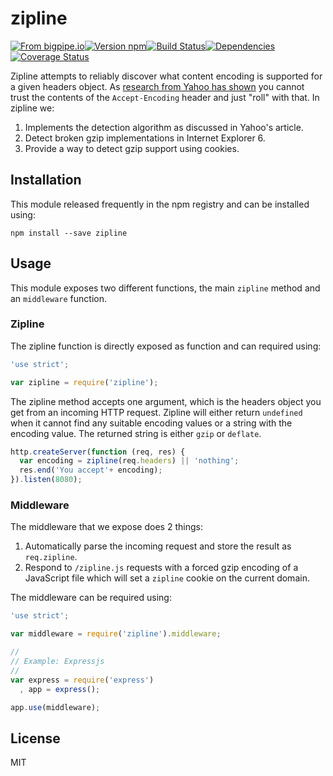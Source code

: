 # zipline

[![From bigpipe.io][from]](http://bigpipe.io)[![Version npm][version]](http://browsenpm.org/package/zipline)[![Build Status][build]](https://travis-ci.org/bigpipe/zipline)[![Dependencies][david]](https://david-dm.org/bigpipe/zipline)[![Coverage Status][cover]](https://coveralls.io/r/bigpipe/zipline?branch=master)

[from]: https://img.shields.io/badge/from-bigpipe.io-9d8dff.svg?style=flat-square
[version]: http://img.shields.io/npm/v/zipline.svg?style=flat-square
[build]: http://img.shields.io/travis/bigpipe/zipline/master.svg?style=flat-square
[david]: https://img.shields.io/david/bigpipe/zipline.svg?style=flat-square
[cover]: http://img.shields.io/coveralls/bigpipe/zipline/master.svg?style=flat-square

Zipline attempts to reliably discover what content encoding is supported for
a given headers object. As [research from Yahoo has shown][ydn] you cannot trust
the contents of the `Accept-Encoding` header and just "roll" with that. In
zipline we:

1. Implements the detection algorithm as discussed in Yahoo's article.
2. Detect broken gzip implementations in Internet Explorer 6.
3. Provide a way to detect gzip support using cookies.

## Installation

This module released frequently in the npm registry and can be installed using:

```
npm install --save zipline
```

## Usage

This module exposes two different functions, the main `zipline` method and an
`middleware` function. 

### Zipline

The zipline function is directly exposed as function and can required using:

```js
'use strict';

var zipline = require('zipline');
```

The zipline method accepts one argument, which is the headers object you get
from an incoming HTTP request. Zipline will either return `undefined` when it
cannot find any suitable encoding values or a string with the encoding value.
The returned string is either `gzip` or `deflate`.

```js
http.createServer(function (req, res) {
  var encoding = zipline(req.headers) || 'nothing';
  res.end('You accept'+ encoding);
}).listen(8080);
```

### Middleware

The middleware that we expose does 2 things:

1. Automatically parse the incoming request and store the result as `req.zipline`.
2. Respond to `/zipline.js` requests with a forced gzip encoding of a JavaScript
   file which will set a `zipline` cookie on the current domain.

The middleware can be required using:

```js
'use strict';

var middleware = require('zipline').middleware;

//
// Example: Expressjs
//
var express = require('express')
  , app = express();

app.use(middleware);
```

## License

MIT

[ydn]: http://developer.yahoo.com/blogs/ydn/posts/2010/12/pushing-beyond-gzipping
